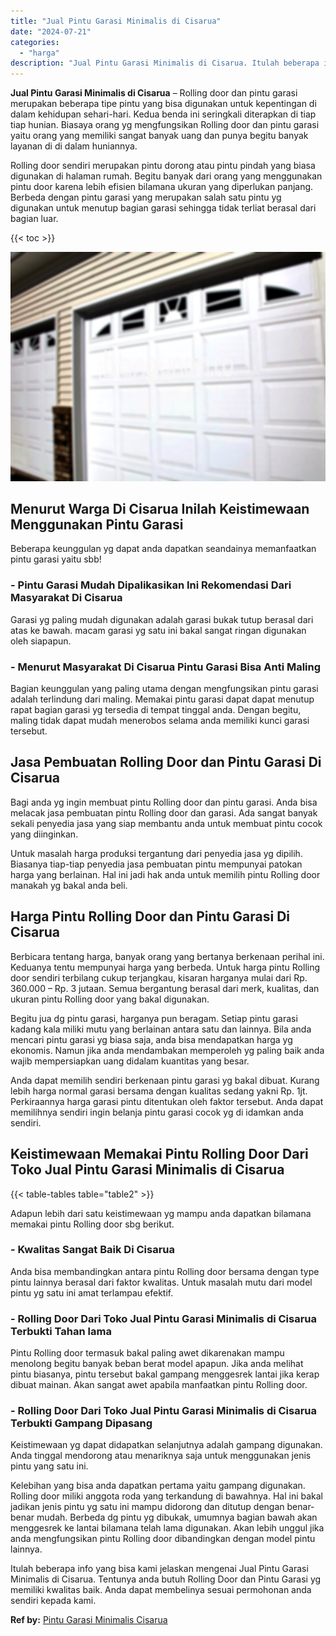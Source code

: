 ```yaml
---
title: "Jual Pintu Garasi Minimalis di Cisarua"
date: "2024-07-21"
categories: 
  - "harga"
description: "Jual Pintu Garasi Minimalis di Cisarua. Itulah beberapa info yang bisa kami jelaskan mengenai Jual Pintu Garasi Minimalis di Cisarua. Tentunya anda butuh Rol..."
---
```


**Jual Pintu Garasi Minimalis di Cisarua** – Rolling door dan pintu garasi merupakan beberapa tipe pintu yang bisa digunakan untuk kepentingan di dalam kehidupan sehari-hari. Kedua benda ini seringkali diterapkan di tiap tiap hunian. Biasaya orang yg mengfungsikan Rolling door dan pintu garasi yaitu orang yang memiliki sangat banyak uang dan punya begitu banyak layanan di di dalam huniannya.

Rolling door sendiri merupakan pintu dorong atau pintu pindah yang biasa digunakan di halaman rumah. Begitu banyak dari orang yang menggunakan pintu door karena lebih efisien bilamana ukuran yang diperlukan panjang. Berbeda dengan pintu garasi yang merupakan salah satu pintu yg digunakan untuk menutup bagian garasi sehingga tidak terliat berasal dari bagian luar.

{{< toc >}}

![Jual Pintu Garasi Minimalis di Cisarua](/images/pintu-garasi-42.png)

## Menurut Warga Di Cisarua Inilah Keistimewaan Menggunakan Pintu Garasi

Beberapa keunggulan yg dapat anda dapatkan seandainya memanfaatkan pintu garasi yaitu sbb!

### \- Pintu Garasi Mudah Dipalikasikan Ini Rekomendasi Dari Masyarakat Di Cisarua

Garasi yg paling mudah digunakan adalah garasi bukak tutup berasal dari atas ke bawah. macam garasi yg satu ini bakal sangat ringan digunakan oleh siapapun.

### \- Menurut Masyarakat Di Cisarua Pintu Garasi Bisa Anti Maling

Bagian keunggulan yang paling utama dengan mengfungsikan pintu garasi adalah terlindung dari maling. Memakai pintu garasi dapat dapat menutup rapat bagian garasi yg tersedia di tempat tinggal anda. Dengan begitu, maling tidak dapat mudah menerobos selama anda memiliki kunci garasi tersebut.

## Jasa Pembuatan Rolling Door dan Pintu Garasi Di Cisarua

Bagi anda yg ingin membuat pintu Rolling door dan pintu garasi. Anda bisa melacak jasa pembuatan pintu Rolling door dan garasi. Ada sangat banyak sekali penyedia jasa yang siap membantu anda untuk membuat pintu cocok yang diinginkan.

Untuk masalah harga produksi tergantung dari penyedia jasa yg dipilih. Biasanya tiap-tiap penyedia jasa pembuatan pintu mempunyai patokan harga yang berlainan. Hal ini jadi hak anda untuk memilih pintu Rolling door manakah yg bakal anda beli.

## Harga Pintu Rolling Door dan Pintu Garasi Di Cisarua

Berbicara tentang harga, banyak orang yang bertanya berkenaan perihal ini. Keduanya tentu mempunyai harga yang berbeda. Untuk harga pintu Rolling door sendiri terbilang cukup terjangkau, kisaran harganya mulai dari Rp. 360.000 – Rp. 3 jutaan. Semua bergantung berasal dari merk, kualitas, dan ukuran pintu Rolling door yang bakal digunakan.

Begitu jua dg pintu garasi, harganya pun beragam. Setiap pintu garasi kadang kala miliki mutu yang berlainan antara satu dan lainnya. Bila anda mencari pintu garasi yg biasa saja, anda bisa mendapatkan harga yg ekonomis. Namun jika anda mendambakan memperoleh yg paling baik anda wajib mempersiapkan uang didalam kuantitas yang besar.

Anda dapat memilih sendiri berkenaan pintu garasi yg bakal dibuat. Kurang lebih harga normal garasi bersama dengan kualitas sedang yakni Rp. 1jt. Perkiraannya harga garasi pintu ditentukan oleh faktor tersebut. Anda dapat memilihnya sendiri ingin belanja pintu garasi cocok yg di idamkan anda sendiri.

## Keistimewaan Memakai Pintu Rolling Door Dari Toko Jual Pintu Garasi Minimalis di Cisarua

{{< table-tables table="table2" >}}

Adapun lebih dari satu keistimewaan yg mampu anda dapatkan bilamana memakai pintu Rolling door sbg berikut.

### \- Kwalitas Sangat Baik Di Cisarua

Anda bisa membandingkan antara pintu Rolling door bersama dengan type pintu lainnya berasal dari faktor kwalitas. Untuk masalah mutu dari model pintu yg satu ini amat terlampau efektif.

### \- Rolling Door Dari Toko Jual Pintu Garasi Minimalis di Cisarua Terbukti Tahan lama

Pintu Rolling door termasuk bakal paling awet dikarenakan mampu menolong begitu banyak beban berat model apapun. Jika anda melihat pintu biasanya, pintu tersebut bakal gampang menggesrek lantai jika kerap dibuat mainan. Akan sangat awet apabila manfaatkan pintu Rolling door.

### \- Rolling Door Dari Toko Jual Pintu Garasi Minimalis di Cisarua Terbukti Gampang Dipasang

Keistimewaan yg dapat didapatkan selanjutnya adalah gampang digunakan. Anda tinggal mendorong atau menariknya saja untuk menggunakan jenis pintu yang satu ini.

Kelebihan yang bisa anda dapatkan pertama yaitu gampang digunakan. Rolling door miliki anggota roda yang terkandung di bawahnya. Hal ini bakal jadikan jenis pintu yg satu ini mampu didorong dan ditutup dengan benar-benar mudah. Berbeda dg pintu yg dibukak, umumnya bagian bawah akan menggesrek ke lantai bilamana telah lama digunakan. Akan lebih unggul jika anda mengfungsikan pintu Rolling door dibandingkan dengan model pintu lainnya.

Itulah beberapa info yang bisa kami jelaskan mengenai Jual Pintu Garasi Minimalis di Cisarua. Tentunya anda butuh Rolling Door dan Pintu Garasi yg memiliki kwalitas baik. Anda dapat membelinya sesuai permohonan anda sendiri kepada kami.

**Ref by:** [Pintu Garasi Minimalis Cisarua](https://id.wikipedia.org/wiki/Pintu)

